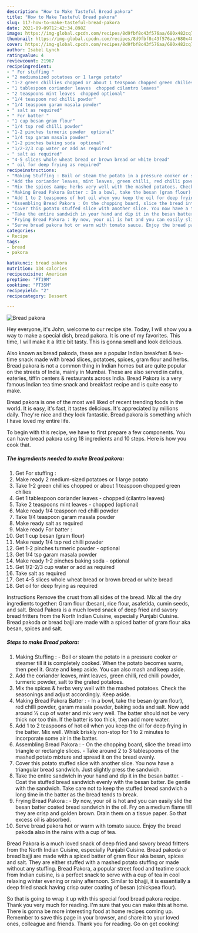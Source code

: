 ```yaml
---
description: "How to Make Tasteful Bread pakora"
title: "How to Make Tasteful Bread pakora"
slug: 117-how-to-make-tasteful-bread-pakora
date: 2021-09-09T12:42:34.898Z
image: https://img-global.cpcdn.com/recipes/8d9fbf8c43f576aa/680x482cq70/bread-pakora-recipe-main-photo.jpg
thumbnail: https://img-global.cpcdn.com/recipes/8d9fbf8c43f576aa/680x482cq70/bread-pakora-recipe-main-photo.jpg
cover: https://img-global.cpcdn.com/recipes/8d9fbf8c43f576aa/680x482cq70/bread-pakora-recipe-main-photo.jpg
author: Isabel Lynch
ratingvalue: 4
reviewcount: 21967
recipeingredient:
- " For stuffing "
- "2 mediumsized potatoes or 1 large potato"
- "1-2 green chillies chopped or about 1 teaspoon chopped green chilies"
- "1 tablespoon coriander leaves  chopped cilantro leaves"
- "2 teaspoons mint leaves  chopped optional"
- "1/4 teaspoon red chilli powder"
- "1/4 teaspoon garam masala powder"
- " salt as required"
- " For batter "
- "1 cup besan gram flour"
- "1/4 tsp red chilli powder"
- "1-2 pinches turmeric powder  optional"
- "1/4 tsp garam masala powder"
- "1-2 pinches baking soda  optional"
- "1/2-2/3 cup water or add as required"
- " salt as required"
- "4-5 slices whole wheat bread or brown bread or white bread"
- " oil for deep frying as required"
recipeinstructions:
- "Making Stuffing : Boil or steam the potato in a pressure cooker or steamer till it is completely cooked. When the potato becomes warm, then peel it. Grate and keep aside. You can also mash and keep aside."
- "Add the coriander leaves, mint leaves, green chilli, red chilli powder, turmeric powder, salt to the grated potatoes."
- "Mix the spices &amp; herbs very well with the mashed potatoes. Check the seasonings and adjust accordingly. Keep aside."
- "Making Bread Pakora Batter : In a bowl, take the besan (gram flour), red chilli powder, garam masala powder, baking soda and salt. Now add around ½ cup of water and mix very well. The batter should not be very thick nor too thin. If the batter is too thick, then add more water."
- "Add 1 to 2 teaspoons of hot oil when you keep the oil for deep frying in the batter. Mix well. Whisk briskly non-stop for 1 to 2 minutes to incorporate some air in the batter."
- "Assembling Bread Pakora : On the chopping board, slice the bread into triangle or rectangle slices. Take around 2 to 3 tablespoons of the mashed potato mixture and spread it on the bread evenly."
- "Cover this potato stuffed slice with another slice. You now have a triangular bread sandwich. Just slightly press the sandwich."
- "Take the entire sandwich in your hand and dip it in the besan batter. Coat the stuffed bread sandwich evenly with the besan batter. Be gentle with the sandwich. Take care not to keep the stuffed bread sandwich a long time in the batter as the bread tends to break."
- "Frying Bread Pakora : By now, your oil is hot and you can easily slid the besan batter coated bread sandwich in the oil. Fry on a medium flame till they are crisp and golden brown. Drain them on a tissue paper. So that excess oil is absorbed."
- "Serve bread pakora hot or warm with tomato sauce. Enjoy the bread pakoda also in the rains with a cup of tea."
categories:
- Recipe
tags:
- bread
- pakora

katakunci: bread pakora 
nutrition: 134 calories
recipecuisine: American
preptime: "PT19M"
cooktime: "PT35M"
recipeyield: "2"
recipecategory: Dessert

---
```



![Bread pakora](https://img-global.cpcdn.com/recipes/8d9fbf8c43f576aa/680x482cq70/bread-pakora-recipe-main-photo.jpg)

Hey everyone, it's John, welcome to our recipe site. Today, I will show you a way to make a special dish, bread pakora. It is one of my favorites. This time, I will make it a little bit tasty. This is gonna smell and look delicious.

Also known as bread pakoda, these are a popular Indian breakfast &amp; tea-time snack made with bread slices, potatoes, spices, gram flour and herbs. Bread pakora is not a common thing in Indian homes but are quite popular on the streets of India, mainly in Mumbai. These are also served in cafes, eateries, tiffin centers &amp; restaurants across India. Bread Pakora is a very famous Indian tea time snack and breakfast recipe and is quite easy to make.

Bread pakora is one of the most well liked of recent trending foods in the world. It is easy, it's fast, it tastes delicious. It's appreciated by millions daily. They're nice and they look fantastic. Bread pakora is something which I have loved my entire life.


To begin with this recipe, we have to first prepare a few components. You can have bread pakora using 18 ingredients and 10 steps. Here is how you cook that.

<!--inarticleads1-->

##### The ingredients needed to make Bread pakora:

1. Get  For stuffing :
1. Make ready 2 medium-sized potatoes or 1 large potato
1. Take 1-2 green chillies chopped or about 1 teaspoon chopped green chilies
1. Get 1 tablespoon coriander leaves - chopped (cilantro leaves)
1. Take 2 teaspoons mint leaves - chopped (optional)
1. Make ready 1/4 teaspoon red chilli powder
1. Take 1/4 teaspoon garam masala powder
1. Make ready  salt as required
1. Make ready  For batter :
1. Get 1 cup besan (gram flour)
1. Make ready 1/4 tsp red chilli powder
1. Get 1-2 pinches turmeric powder - optional
1. Get 1/4 tsp garam masala powder
1. Make ready 1-2 pinches baking soda - optional
1. Get 1/2-2/3 cup water or add as required
1. Take  salt as required
1. Get 4-5 slices whole wheat bread or brown bread or white bread
1. Get  oil for deep frying as required


Instructions Remove the crust from all sides of the bread. Mix all the dry ingredients together: Gram flour (besan), rice flour, asafetida, cumin seeds, and salt. Bread Pakora is a much loved snack of deep fried and savory bread fritters from the North Indian Cuisine, especially Punjabi Cuisine. Bread pakoda or bread bajji are made with a spiced batter of gram flour aka besan, spices and salt. 

<!--inarticleads2-->

##### Steps to make Bread pakora:

1. Making Stuffing : - Boil or steam the potato in a pressure cooker or steamer till it is completely cooked. When the potato becomes warm, then peel it. Grate and keep aside. You can also mash and keep aside.
1. Add the coriander leaves, mint leaves, green chilli, red chilli powder, turmeric powder, salt to the grated potatoes.
1. Mix the spices &amp; herbs very well with the mashed potatoes. Check the seasonings and adjust accordingly. Keep aside.
1. Making Bread Pakora Batter : - In a bowl, take the besan (gram flour), red chilli powder, garam masala powder, baking soda and salt. Now add around ½ cup of water and mix very well. The batter should not be very thick nor too thin. If the batter is too thick, then add more water.
1. Add 1 to 2 teaspoons of hot oil when you keep the oil for deep frying in the batter. Mix well. Whisk briskly non-stop for 1 to 2 minutes to incorporate some air in the batter.
1. Assembling Bread Pakora : - On the chopping board, slice the bread into triangle or rectangle slices. - Take around 2 to 3 tablespoons of the mashed potato mixture and spread it on the bread evenly.
1. Cover this potato stuffed slice with another slice. You now have a triangular bread sandwich. Just slightly press the sandwich.
1. Take the entire sandwich in your hand and dip it in the besan batter. - Coat the stuffed bread sandwich evenly with the besan batter. Be gentle with the sandwich. Take care not to keep the stuffed bread sandwich a long time in the batter as the bread tends to break.
1. Frying Bread Pakora : - By now, your oil is hot and you can easily slid the besan batter coated bread sandwich in the oil. Fry on a medium flame till they are crisp and golden brown. Drain them on a tissue paper. So that excess oil is absorbed.
1. Serve bread pakora hot or warm with tomato sauce. Enjoy the bread pakoda also in the rains with a cup of tea.


Bread Pakora is a much loved snack of deep fried and savory bread fritters from the North Indian Cuisine, especially Punjabi Cuisine. Bread pakoda or bread bajji are made with a spiced batter of gram flour aka besan, spices and salt. They are either stuffed with a mashed potato stuffing or made without any stuffing. Bread Pakora, a popular street food and teatime snack from Indian cuisine, is a perfect snack to serve with a cup of tea in cool relaxing winter evening or rainy afternoon. Similar to bhajji, it is essentially a deep fried snack having crisp outer coating of besan (chickpea flour). 

So that is going to wrap it up with this special food bread pakora recipe. Thank you very much for reading. I'm sure that you can make this at home. There is gonna be more interesting food at home recipes coming up. Remember to save this page in your browser, and share it to your loved ones, colleague and friends. Thank you for reading. Go on get cooking!
